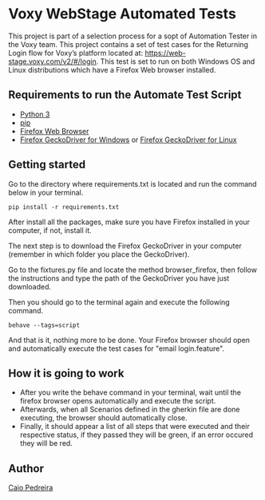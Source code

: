 # Voxy WebStage Automated Tests

This project is part of a selection process for a sopt of Automation Tester in the Voxy team. This project contains a set of test cases for the Returning Login flow for Voxy’s platform located at: https://web-stage.voxy.com/v2/#/login. This test is set to run on both Windows OS and Linux distributions which have a Firefox Web browser installed.

## Requirements to run the Automate Test Script

* [Python 3](https://www.python.org/downloads/)
* [pip](https://pypi.org/project/pip/)
* [Firefox Web Browser](https://www.mozilla.org/pt-BR/firefox/new/)
* [Firefox GeckoDriver for Windows](https://sourceforge.net/projects/geckodriver.mirror/files/v0.30.0/geckodriver-v0.30.0-win64.zip/download) or [Firefox GeckoDriver for Linux](https://sourceforge.net/projects/geckodriver.mirror/files/v0.30.0/geckodriver-v0.30.0-linux64.tar.gz.asc/download)

## Getting started

Go to the directory where requirements.txt is located and run the command below in your terminal.

```
pip install -r requirements.txt
```

After install all the packages, make sure you have Firefox installed in your computer, if not, install it.

The next step is to download the Firefox GeckoDriver in your computer (remember in which folder you place the GeckoDriver).

Go to the fixtures.py file and locate the method browser_firefox, then follow the instructions and type the path of the GeckoDriver you have just downloaded.

Then you should go to the terminal again and execute the following command.

```
behave --tags=script
```

And that is it, nothing more to be done.
Your Firefox browser should open and automatically execute the test cases for "email login.feature".

## How it is going to work

* After you write the behave command in your terminal, wait until the firefox browser opens automatically and execute the script.
* Afterwards, when all Scenarios defined in the gherkin file are done executing, the browser should automatically close.
* Finally, it should appear a list of all steps that were executed and their respective status, 
if they passed they will be green, if an error occured they will be red.

## Author

[Caio Pedreira](https://github.com/caiovvp)
